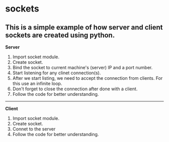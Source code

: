 # sockets
<h2>This is a simple example of how server and client sockets are created using python.</h2>

<strong>Server</strong>
<ol>
  <li>Import socket module.</li>
  <li>Create socket.</li>
  <li>Bind the socket to current machine's (server) IP and a port number.</li>
  <li>Start listening for any clinet connection(s).</li>
  <li>After we start listing, we need to accept the connection from clients. For this use an infinite loop.</li>
  <li>Don't forget to close the connection after done with a client.</li>
  <li>Follow the code for better understanding.</li>
</ol>

<hr>

<strong>Client</strong>
<ol>
  <li>Import socket module.</li>
  <li>Create socket.</li>
  <li>Connet to the server</li>
  <li>Follow the code for better understanding.</li>
</ol>
